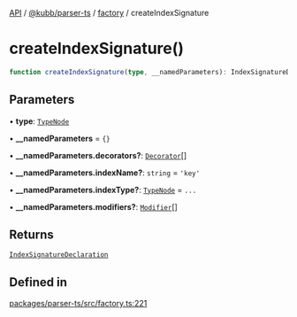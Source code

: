 [API](../../../../../packages.md) / [@kubb/parser-ts](../../../index.md) / [factory](../index.md) / createIndexSignature

# createIndexSignature()

```ts
function createIndexSignature(type, __namedParameters): IndexSignatureDeclaration
```

## Parameters

• **type**: [`TypeNode`](../../ts/interfaces/TypeNode.md)

• **\_\_namedParameters** = `{}`

• **\_\_namedParameters.decorators?**: [`Decorator`](../../ts/interfaces/Decorator.md)[]

• **\_\_namedParameters.indexName?**: `string` = `'key'`

• **\_\_namedParameters.indexType?**: [`TypeNode`](../../ts/interfaces/TypeNode.md) = `...`

• **\_\_namedParameters.modifiers?**: [`Modifier`](../../ts/type-aliases/Modifier.md)[]

## Returns

[`IndexSignatureDeclaration`](../../ts/interfaces/IndexSignatureDeclaration.md)

## Defined in

[packages/parser-ts/src/factory.ts:221](https://github.com/kubb-project/kubb/blob/41d5fcbd23d143293d72542efcb650e62fa3a210/packages/parser-ts/src/factory.ts#L221)
